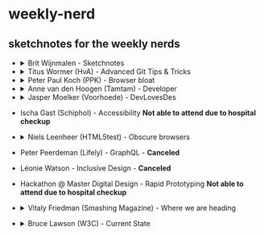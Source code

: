 # weekly-nerd

## sketchnotes for the weekly nerds

- <details>
    <summary> Brit Wijnmalen - Sketchnotes </summary>
    <p></p>
    <img src="https://image.ibb.co/bMr8ro/IMG_20180713_101248_HDR.jpg" alt=" ">
    <img src="https://image.ibb.co/hU9pxT/IMG_20180713_101329_HDR.jpg" alt=" ">
    <img src="https://image.ibb.co/ci4Tro/IMG_20180713_101039_HDR.jpg" alt=" ">
    <img src="https://image.ibb.co/eZNEWo/IMG_20180713_101107_HDR.jpg" alt=" ">
    <img src="https://image.ibb.co/mHDXHT/IMG_20180713_101122_HDR.jpg" alt=" ">
    <img src="https://image.ibb.co/e63A48/IMG_20180713_101254_HDR.jpg" alt=" ">
  </details>  

- <details>
    <summary> Titus Wormer (HvA) - Advanced Git Tips & Tricks </summary>
    <p></p>
    <img src="https://image.ibb.co/jRRrBo/IMG_20180713_101348_HDR.jpg">
    <img src="https://image.ibb.co/fZFJro/IMG_20180713_101400_HDR.jpg">
    <img src="https://image.ibb.co/eCmDP8/IMG_20180713_101405_HDR.jpg">
    <img src="https://image.ibb.co/ifBrBo/IMG_20180713_101608_HDR.jpg">
  </details>  

- <details>
    <summary> Peter Paul Koch (PPK) - Browser bloat </summary>
    <p></p>  
    <img src="https://image.ibb.co/fMz048/IMG_20180713_101719_HDR.jpg">
    <img src="https://image.ibb.co/fEjpxT/IMG_20180713_101613_HDR.jpg">
    <img src="https://image.ibb.co/gX8zxT/IMG_20180713_101727_HDR.jpg">
    <img src="https://image.ibb.co/f7wPWo/IMG_20180713_101620_HDR.jpg">
    <img src="https://preview.ibb.co/jAOMBo/IMG_20180713_104457_HDR.jpg">
    <img src="https://image.ibb.co/eLQCHT/IMG_20180713_104507_HDR.jpg">
  </details>

- <details>
    <summary> Anne van den Hoogen (Tamtam) - Developer </summary>
    <p></p>
    <img src="https://image.ibb.co/dOPuWo/IMG_20180713_104512_HDR.jpg">
    <img src="https://image.ibb.co/cqZTro/IMG_20180713_104457_HDR.jpg">
    <img src="https://image.ibb.co/eMQOP8/IMG_20180713_104520_HDR.jpg">
  </details>

- <details>
  <summary> Jasper Moelker (Voorhoede) - DevLovesDes </summary>
  <p></p>
    <img src="https://preview.ibb.co/eDPNHT/IMG_20180713_104544_HDR.jpg">
    <img src="https://image.ibb.co/g9kCHT/IMG_20180713_104527_HDR.jpg">
    <img src="https://image.ibb.co/kuXyro/IMG_20180713_104548_HDR.jpg">
    <img src="https://image.ibb.co/fruuWo/IMG_20180713_104534_HDR.jpg">
    <img src="https://image.ibb.co/j4Xyro/IMG_20180713_104555_HDR.jpg">
    <img src="https://image.ibb.co/kq84Wo/IMG_20180713_104621_HDR.jpg">
    <img src="https://image.ibb.co/cGVUxT/IMG_20180713_104625_HDR.jpg">

</details>

- Ischa Gast (Schiphol) - Accessibility **Not able to attend due to hospital checkup**

- <details>
  <summary> Niels Leenheer (HTML5test) - Obscure browsers </summary>
  <p></p>
  <img src="">
- Peter Peerdeman (Lifely) - GraphQL - **Canceled**
- Léonie Watson - Inclusive Design - **Canceled**

* Hackathon @ Master Digital Design - Rapid Prototyping **Not able to attend due to hospital checkup**

* <details>
  <summary> Vitaly Friedman (Smashing Magazine) - Where we are heading </summary>
  <p></p>
  <img src="http://puu.sh/ALjew/ffaf496953.jpg">

</details>

- <details>
  <summary>  Bruce Lawson (W3C) - Current State </summary>
  <p></p>
  <img src="http://puu.sh/AUzxC/7055feb97c.jpg">
  <img src="http://puu.sh/AUzAR/55fc44b36c.jpg">

</details>
